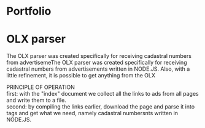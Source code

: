 # Portfolio

# OLX parser 
The OLX parser was created specifically for receiving cadastral numbers from advertisemeThe OLX parser was created specifically for receiving cadastral numbers from advertisements written in NODE.JS. Also, with a little refinement, it is possible to get anything from the OLX

PRINCIPLE OF OPERATION        
first: with the "index" document we collect all the links to ads from all pages and write them to a file.   
second: by compiling the links earlier, download the page and parse it into tags and get what we need, namely cadastral numbersnts written in NODE.JS.
